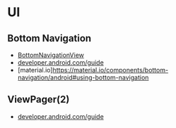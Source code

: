 # UI

## Bottom Navigation

- [BottomNavigationView](https://developer.android.com/reference/com/google/android/material/bottomnavigation/BottomNavigationView)
- [developer.android.com/guide](https://developer.android.com/guide/navigation/navigation-ui#bottom_navigation)
- [material.io]https://material.io/components/bottom-navigation/android#using-bottom-navigation

## ViewPager(2)
- [developer.android.com/guide](https://developer.android.com/guide/navigation/navigation-swipe-view-2)
